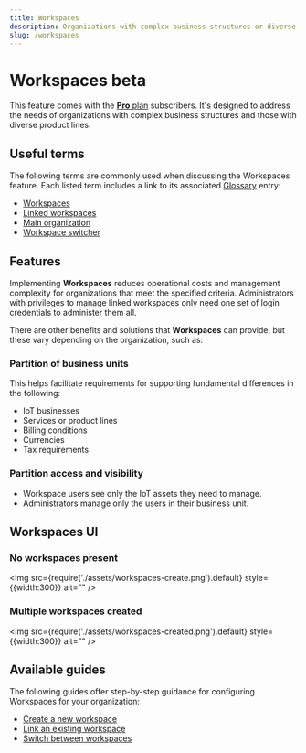 ```yaml
---
title: Workspaces
description: Organizations with complex business structures or diverse product lines can benefit from Workspaces in the emnify Portal
slug: /workspaces
---
```


# Workspaces <span className="theme-doc-version-badge badge badge--primary beta">beta</span>

This feature comes with the [**Pro** plan](https://portal.emnify.com/organisation-settings/subscription) subscribers.
It's designed to address the needs of organizations with complex business structures and those with diverse product lines.

## Useful terms

The following terms are commonly used when discussing the Workspaces feature.
Each listed term includes a link to its associated [Glossary](/glossary) entry:

- [Workspaces](/glossary#workspace)
- [Linked workspaces](/glossary#linked-workspaces)
- [Main organization](/glossary#main-organization)
- [Workspace switcher](/glossary#workspace-switcher)

## Features

Implementing **Workspaces** reduces operational costs and management complexity for organizations that meet the specified criteria.
Administrators with privileges to manage linked workspaces only need one set of login credentials to administer them all.

There are other benefits and solutions that **Workspaces** can provide, but these vary depending on the organization, such as:

### Partition of business units 

This helps facilitate requirements for supporting fundamental differences in the following:

- IoT businesses
- Services or product lines
- Billing conditions
- Currencies
- Tax requirements

### Partition access and visibility

- Workspace users see only the IoT assets they need to manage.
- Administrators manage only the users in their business unit.

## Workspaces UI

### No workspaces present

<img
  src={require('./assets/workspaces-create.png').default}
  style={{width:300}}
  alt=""
/>

### Multiple workspaces created

<img
  src={require('./assets/workspaces-created.png').default}
  style={{width:300}}
  alt=""
/>

## Available guides

The following guides offer step-by-step guidance for configuring Workspaces for your organization:

- [Create a new workspace](/workspaces/create)
- [Link an existing workspace](/workspaces/link)
- [Switch between workspaces](/workspaces/switch)
